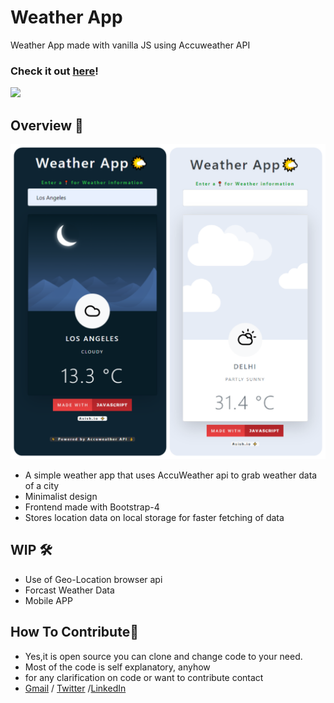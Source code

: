 # Weather App
 Weather App made with vanilla JS using Accuweather API
### Check it out [here]!
<img src="https://forthebadge.com/images/badges/made-with-javascript.svg"> 

 [here]:<https://asishraju.github.io/Weather-App>

## Overview 👀
<img src="img/img.png">

- A simple weather app that uses AccuWeather api to grab weather data of a city
- Minimalist design
- Frontend made with Bootstrap-4
- Stores location data on local storage for faster fetching of data

## WIP 🛠
- Use of Geo-Location browser api
- Forcast Weather Data
- Mobile APP

## How To Contribute🤝 
- Yes,it is open source you can clone and change code to your need.
- Most of the code is self explanatory, anyhow
- for any clarification on code or want to contribute contact 
- [Gmail] / [Twitter] /[LinkedIn]

[Gmail]: <mailto:vashish888@gmail.com>
[LinkedIn]: <https://www.linkedin.com/in/asish-raju-7a0b90192>
[Twitter]: <https://twitter.com/vashish888>
